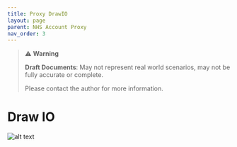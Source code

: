 ```yaml
---
title: Proxy DrawIO
layout: page
parent: NHS Account Proxy
nav_order: 3
---
```


> ⚠️ **Warning**
>  
> **Draft Documents**: May not represent real world scenarios, may not be fully accurate or complete.
>
> Please contact the author for more information.
> 

# Draw IO

![alt text](/nhs-proxy/nhs-proxy.svg)